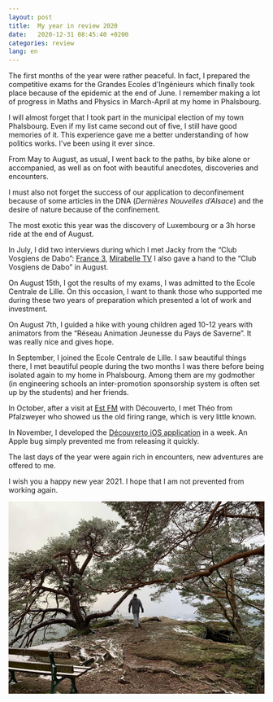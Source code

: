 ```yaml
---
layout: post
title:  My year in review 2020
date:   2020-12-31 08:45:40 +0200
categories: review
lang: en
---
```


The first months of the year were rather peaceful. In fact, I prepared the competitive exams for the Grandes Ecoles d'Ingénieurs which finally took place because of the epidemic at the end of June. 
I remember making a lot of progress in Maths and Physics in March-April at my home in Phalsbourg.

I will almost forget that I took part in the municipal election of my town Phalsbourg. Even if my list came second out of five, I still have good memories of it. This experience gave me a better understanding of how politics works. I've been using it ever since.

From May to August, as usual, I went back to the paths, by bike alone or accompanied, as well as on foot with beautiful anecdotes, discoveries and encounters.

I must also not forget the success of our application to deconfinement because of some articles in the DNA (*Dernières Nouvelles d’Alsace*) and the desire of nature because of the confinement.

The most exotic this year was the discovery of Luxembourg or a 3h horse ride at the end of August.

In July, I did two interviews during which I met Jacky from the “Club Vosgiens de Dabo”: [France 3](https://www.youtube.com/watch?v=aJLlbs4fux0), [Mirabelle TV](https://www.youtube.com/watch?v=aPa-TcsNXr0)
I also gave a hand to the “Club Vosgiens de Dabo” in August. 

On August 15th, I got the results of my exams, I was admitted to the Ecole Centrale de Lille. On this occasion, I want to thank those who supported me during these two years of preparation which presented a lot of work and investment.

On August 7th, I guided a hike with young children aged 10-12 years with animators from the “Réseau Animation Jeunesse du Pays de Saverne”. It was really nice and gives hope.

In September, I joined the Ecole Centrale de Lille. I saw beautiful things there, I met beautiful people during the two months I was there before being isolated again to my home in Phalsbourg. Among them are my godmother (in engineering schools an inter-promotion sponsorship system is often set up by the students) and her friends.

In October, after a visit at [Est FM](https://www.estfm.fr/podcasts/l-association-decouverto-sur-est-fm-1189) with Découverto, I met Théo from Pfalzweyer who showed us the old firing range, which is very little known. 

In November, I developed the [Découverto iOS application](https://apps.apple.com/app/id1538334399) in a week. An Apple bug simply prevented me from releasing it quickly. 

The last days of the year were again rich in encounters, new adventures are offered to me.

I wish you a happy new year 2021. I hope that I am not prevented from working again.

![Geisfels](/assets/images/2020.jpg)
